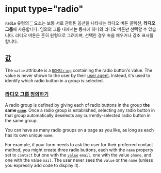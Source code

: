 # input type="radio"

**`radio`** 유형의 [``](https://developer.mozilla.org/ko/docs/Web/HTML/Element/Input) 요소는 보통 서로 관련된 옵션을 나타내는 라디오 버튼 콜렉션, **라디오 그룹**에 사용합니다. 임의의 그룹 내에서는 동시에 하나의 라디오 버튼만 선택할 수 있습니다. 라디오 버튼은 흔히 원형으로 그려지며, 선택한 경우 속을 채우거나 강조 표시를 합니다.



## [값](https://developer.mozilla.org/ko/docs/Web/HTML/Element/Input/radio#값)

The `value` attribute is a [`DOMString`](https://developer.mozilla.org/ko/docs/Web/API/DOMString) containing the radio button's value. The value is never shown to the user by their [user agent](https://developer.mozilla.org/ko/docs/Glossary/User_agent). Instead, it's used to identify which radio button in a group is selected.



### [라디오 그룹 정의하기](https://developer.mozilla.org/ko/docs/Web/HTML/Element/Input/radio#라디오_그룹_정의하기)

A radio group is defined by giving each of radio buttons in the group **the same [`name`](https://developer.mozilla.org/ko/docs/Web/HTML/Element/Input#attr-name)**. Once a radio group is established, selecting any radio button in that group automatically deselects any currently-selected radio button in the same group.

You can have as many radio groups on a page as you like, as long as each has its own unique `name`.

For example, if your form needs to ask the user for their preferred contact method, you might create three radio buttons, each with the `name` property set to `contact` but one with the [`value`](https://developer.mozilla.org/ko/docs/Web/HTML/Element/Input#attr-value) `email`, one with the value `phone`, and one with the value `mail`. The user never sees the `value` or the `name` (unless you expressly add code to display it).

